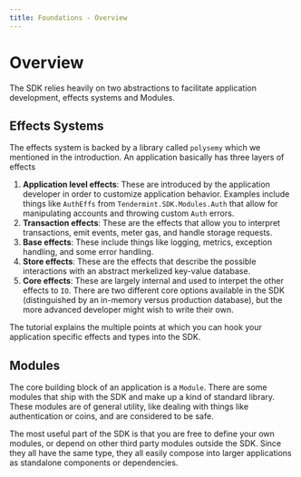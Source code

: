 ```yaml
---
title: Foundations - Overview
---
```


# Overview

The SDK relies heavily on two abstractions to facilitate application development, effects systems and Modules. 

## Effects Systems

The effects system is backed by a library called `polysemy` which we mentioned in the introduction. An application basically has three layers of effects

1. **Application level effects**: These are introduced by the application developer in order to customize application behavior. Examples include things like `AuthEffs` from `Tendermint.SDK.Modules.Auth` that allow for manipulating accounts and throwing custom `Auth` errors.
2. **Transaction effects**: These are the effects that allow you to interpret transactions, emit events, meter gas, and handle storage requests.
3. **Base effects**: These include things like logging, metrics, exception handling, and some error handling.
4. **Store effects**: These are the effects that describe the possible interactions with an abstract merkelized key-value database.
5. **Core effects**: These are largely internal and used to interpet the other effects to `IO`. There are two different core options available in the SDK (distinguished by an in-memory versus production database), but the more advanced developer might wish to write their own.

The tutorial explains the multiple points at which you can hook your application specific effects and types into the SDK.

## Modules

The core building block of an application is a `Module`. There are some modules that ship with the SDK and make up a kind of standard library. These modules are of general utility, like dealing with things like authentication or coins, and are considered to be safe.

The most useful part of the SDK is that you are free to define your own modules, or depend on other third party modules outside the SDK. Since they all have the same type, they all easily compose into larger applications as standalone components or dependencies.
